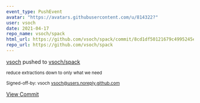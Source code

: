 ```yaml
---
event_type: PushEvent
avatar: "https://avatars.githubusercontent.com/u/814322?"
user: vsoch
date: 2021-04-17
repo_name: vsoch/spack
html_url: https://github.com/vsoch/spack/commit/8cd1df50121679c4995245eef149db26565a1ae4
repo_url: https://github.com/vsoch/spack
---
```


<a href='https://github.com/vsoch' target='_blank'>vsoch</a> pushed to <a href='https://github.com/vsoch/spack' target='_blank'>vsoch/spack</a>

<small>reduce extractions down to only what we need

Signed-off-by: vsoch <vsoch@users.noreply.github.com></small>

<a href='https://github.com/vsoch/spack/commit/8cd1df50121679c4995245eef149db26565a1ae4' target='_blank'>View Commit</a>